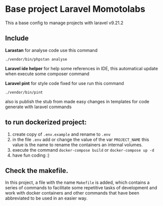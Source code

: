 # Base project Laravel Momotolabs
This a base config to manage projects with laravel v9.21.2

## Include
 **Larastan** for analyse code use this command
```
./vendor/bin/phpstan analyse
```

**Laravel ide helper** for help some references in IDE, this automatical update when execute some composer command

**Laravel pint** for style code fixed for use run this command

```
./vendor/bin/pint
```

also is publish the stub from made easy changes in templates for code generate with laravel commands


## to run dockerized project:

1. create copy of `.env.example` and rename to `.env`
2. in the file `.env` add or change the value of the var `PROJECT_NAME` this value is the name to rename the 
containers an internal volumes.
3. execute the command `docker-compose build` or `docker-compose up -d`
4. have fun coding :)

## Check the makefile.
In this project, a file with the name `Makefile` is added, which contains a series of commands to facilitate some repetitive tasks of development and work with docker containers and other commands that have been abbreviated to be used in an easier way.

